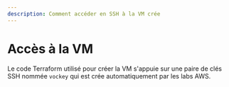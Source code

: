 ```yaml
---
description: Comment accéder en SSH à la VM crée
---
```


# Accès à la VM

Le code Terraform utilisé pour créer la VM s'appuie sur une paire de clés SSH nommée `vockey` qui est crée automatiquement par les labs AWS.
